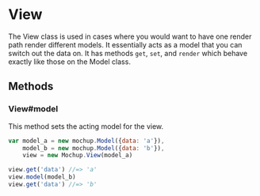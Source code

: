 # View
The View class is used in cases where you would want to have one render path render different models. It essentially acts as a model that you can switch out the data on. It has methods `get`, `set`, and `render` which behave exactly like those on the Model class.

## Methods

### View#model
This method sets the acting model for the view.

````js
var model_a = new mochup.Model({data: 'a'}),
    model_b = new mochup.Model({data: 'b'}),
    view = new Mochup.View(model_a)

view.get('data') //=> 'a'
view.model(model_b)
view.get('data') //=> 'b'
````